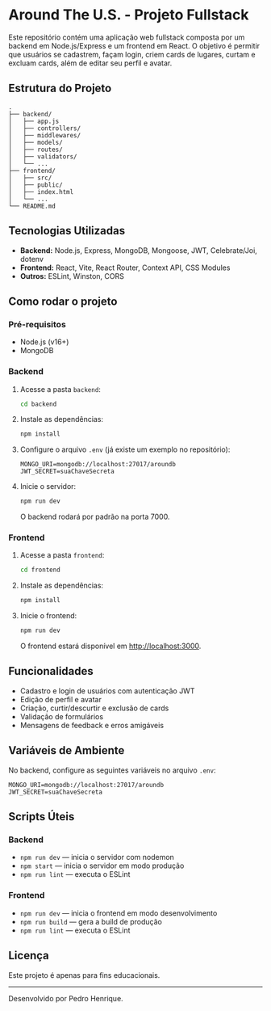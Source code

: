 # Around The U.S. - Projeto Fullstack

Este repositório contém uma aplicação web fullstack composta por um backend em Node.js/Express e um frontend em React. O objetivo é permitir que usuários se cadastrem, façam login, criem cards de lugares, curtam e excluam cards, além de editar seu perfil e avatar.

## Estrutura do Projeto

```
.
├── backend/
│   ├── app.js
│   ├── controllers/
│   ├── middlewares/
│   ├── models/
│   ├── routes/
│   ├── validators/
│   └── ...
├── frontend/
│   ├── src/
│   ├── public/
│   ├── index.html
│   └── ...
└── README.md
```

## Tecnologias Utilizadas

- **Backend:** Node.js, Express, MongoDB, Mongoose, JWT, Celebrate/Joi, dotenv
- **Frontend:** React, Vite, React Router, Context API, CSS Modules
- **Outros:** ESLint, Winston, CORS

## Como rodar o projeto

### Pré-requisitos

- Node.js (v16+)
- MongoDB

### Backend

1. Acesse a pasta `backend`:
   ```sh
   cd backend
   ```
2. Instale as dependências:
   ```sh
   npm install
   ```
3. Configure o arquivo `.env` (já existe um exemplo no repositório):
   ```
   MONGO_URI=mongodb://localhost:27017/aroundb
   JWT_SECRET=suaChaveSecreta
   ```
4. Inicie o servidor:
   ```sh
   npm run dev
   ```
   O backend rodará por padrão na porta 7000.

### Frontend

1. Acesse a pasta `frontend`:
   ```sh
   cd frontend
   ```
2. Instale as dependências:
   ```sh
   npm install
   ```
3. Inicie o frontend:
   ```sh
   npm run dev
   ```
   O frontend estará disponível em [http://localhost:3000](http://localhost:3000).

## Funcionalidades

- Cadastro e login de usuários com autenticação JWT
- Edição de perfil e avatar
- Criação, curtir/descurtir e exclusão de cards
- Validação de formulários
- Mensagens de feedback e erros amigáveis

## Variáveis de Ambiente

No backend, configure as seguintes variáveis no arquivo `.env`:

```
MONGO_URI=mongodb://localhost:27017/aroundb
JWT_SECRET=suaChaveSecreta
```

## Scripts Úteis

### Backend

- `npm run dev` — inicia o servidor com nodemon
- `npm start` — inicia o servidor em modo produção
- `npm run lint` — executa o ESLint

### Frontend

- `npm run dev` — inicia o frontend em modo desenvolvimento
- `npm run build` — gera a build de produção
- `npm run lint` — executa o ESLint

## Licença

Este projeto é apenas para fins educacionais.

---

Desenvolvido por Pedro Henrique.

